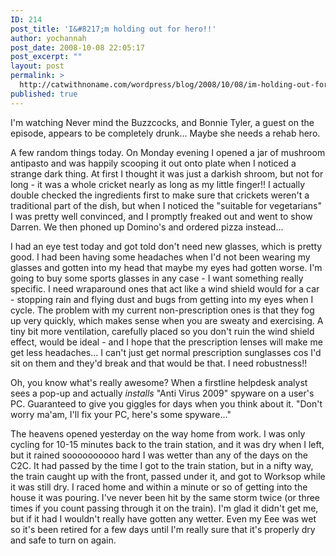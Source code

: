 ```yaml
---
ID: 214
post_title: 'I&#8217;m holding out for hero!!'
author: yochannah
post_date: 2008-10-08 22:05:17
post_excerpt: ""
layout: post
permalink: >
  http://catwithnoname.com/wordpress/blog/2008/10/08/im-holding-out-for-hero/
published: true
---
```

I'm watching Never mind the Buzzcocks, and Bonnie Tyler, a guest on the episode, appears to be completely drunk... Maybe she needs a rehab hero. 

A few random things today. On Monday evening I opened a jar of mushroom antipasto and was happily scooping it out onto plate when I noticed a strange dark thing. At first I thought it was just a darkish shroom, but not for long - it was a whole cricket nearly as long as my little finger!! I actually double checked the ingredients first to make sure that crickets weren't a traditional part of the dish, but when I noticed the "suitable for vegetarians" I was pretty well convinced, and I promptly freaked out and went to show Darren. We then phoned up Domino's and ordered pizza instead...

I had an eye test today and got told don't need new glasses, which is pretty good. I had been having some headaches when I'd not been wearing my glasses and gotten into my head that maybe my eyes had gotten worse. I'm going to buy some sports glasses in any case - I want something really specific. I need wraparound ones that act like a wind shield would for a car - stopping rain and flying dust and bugs from getting into my eyes when I cycle. The problem with my current non-prescription ones is that they fog up very quickly, which makes sense when you are sweaty and exercising. A tiny bit more ventilation, carefully placed so you don't ruin the wind shield effect, would be ideal - and I hope that the prescription lenses will make me get less headaches... I can't just get normal prescription sunglasses cos I'd sit on them and they'd break and that would be that. I need robustness!!

Oh, you know what's really awesome? When a firstline helpdesk analyst sees a pop-up and actually <em>installs</em> "Anti Virus 2009" spyware on a user's PC. Guaranteed to give you giggles for days when you think about it. "Don't worry ma'am, I'll fix your PC, here's some spyware..."

The heavens opened yesterday on the way home from work. I was only cycling for 10-15 minutes back to the train station, and it was dry when I left, but it rained soooooooooo hard I was wetter than any of the days on the C2C. It had passed by the time I got to the train station, but in a nifty way, the train caught up with the front, passed under it, and got to Worksop while it was still dry. I raced home and within a minute or so of getting into the house it was pouring. I've never been hit by the same storm twice (or three times if you count passing through it on the train). I'm glad it didn't get me, but if it had I wouldn't really have gotten any wetter. Even my Eee was wet so it's been retired for a few days until I'm really sure that it's properly dry and safe to turn on again.